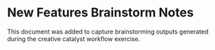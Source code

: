 # New Features Brainstorm Notes

This document was added to capture brainstorming outputs generated during the creative catalyst workflow exercise.
